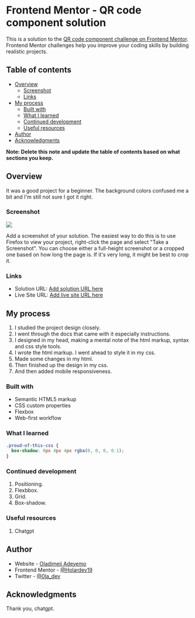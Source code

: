 # Frontend Mentor - QR code component solution

This is a solution to the [QR code component challenge on Frontend Mentor](https://www.frontendmentor.io/challenges/qr-code-component-iux_sIO_H). Frontend Mentor challenges help you improve your coding skills by building realistic projects. 

## Table of contents

- [Overview](#overview)
  - [Screenshot](#screenshot)
  - [Links](#links)
- [My process](#my-process)
  - [Built with](#built-with)
  - [What I learned](#what-i-learned)
  - [Continued development](#continued-development)
  - [Useful resources](#useful-resources)
- [Author](#author)
- [Acknowledgments](#acknowledgments)

**Note: Delete this note and update the table of contents based on what sections you keep.**

## Overview
It was a good project for a beginner. The background colors confused me a bit and I'm still not sure I got it right.


### Screenshot

![](/qr-code/Screenshot%202024-04-14%20at%2013-26-09%20QR%20CODE.png)

Add a screenshot of your solution. The easiest way to do this is to use Firefox to view your project, right-click the page and select "Take a Screenshot". You can choose either a full-height screenshot or a cropped one based on how long the page is. If it's very long, it might be best to crop it.



### Links

- Solution URL: [Add solution URL here](https://your-solution-url.com)
- Live Site URL: [Add live site URL here](https://your-live-site-url.com)

## My process
1. I studied the project design closely.
2. I went through the docs that came with it especially instructions.
3. I designed in my head, making a mental note of the html markup, syntax and css style tools.
4. I wrote the html markup.
I went ahead to style it in my css.
5. Made some changes in my html.
6. Then finished up the design in my css.
7. And then added mobile responsiveness.

### Built with

- Semantic HTML5 markup
- CSS custom properties
- Flexbox
- Web-first workflow


### What I learned


```css
.proud-of-this-css {
  box-shadow: 0px 4px 4px rgba(0, 0, 0, 0.1);
}
```


### Continued development

1. Positioning.
2. Flexbbox.
3. Grid.
4. Box-shadow.


### Useful resources

1. Chatgpt

## Author

- Website - [Oladimeji Adeyemo](https://github.com/Holardev19)
- Frontend Mentor - [@Holardev19](https://www.frontendmentor.io/profile/Holardev19)
- Twitter - [@0la_dev](https://twitter.com/FrontendTitan)

## Acknowledgments

Thank you, chatgpt.
